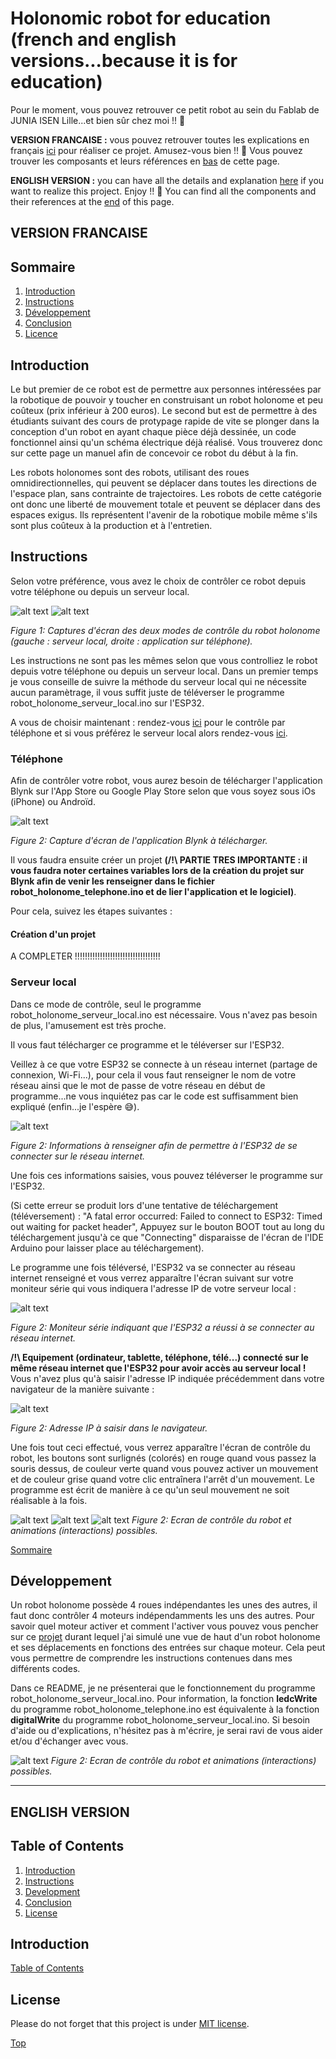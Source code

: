 # Holonomic robot for education (french and english versions...because it is for education)

<a name="top_"/>

Pour le moment, vous pouvez retrouver ce petit robot au sein du Fablab de JUNIA ISEN Lille...et bien sûr chez moi !! :monocle_face:

**VERSION FRANCAISE :** vous pouvez retrouver toutes les explications en français [ici](#french_version_) pour réaliser ce projet. Amusez-vous bien !! :partying_face: Vous pouvez trouver les composants et leurs références en [bas](#liste_) de cette page.

**ENGLISH VERSION :** you can have all the details and explanation [here](#english_version_) if you want to realize this project. Enjoy !! :partying_face: You can find all the components and their references at the [end](#liste_) of this page.


<a name="french_version_"/>

## VERSION FRANCAISE

<a name="sommaire_"/>

## Sommaire
1. [Introduction](#introduction_f)
2. [Instructions](#instructions_f)
3. [Développement](#developpement_f)
4. [Conclusion](#conclusion_f)
5. [Licence](#licence_f)

<a name="introduction_f"/>

## Introduction

Le but premier de ce robot est de permettre aux personnes intéressées par la robotique de pouvoir y toucher en construisant un robot holonome et peu coûteux (prix inférieur à 200 euros). Le second but est de permettre à des étudiants suivant des cours de protypage rapide de vite se plonger dans la conception d'un robot en ayant chaque pièce déjà dessinée, un code fonctionnel ainsi qu'un schéma électrique déjà réalisé. Vous trouverez donc sur cette page un manuel afin de concevoir ce robot du début à la fin.

Les robots holonomes sont des robots, utilisant des roues omnidirectionnelles, qui peuvent se déplacer dans toutes les directions de l'espace plan, sans contrainte de trajectoires. Les robots de cette catégorie ont donc une liberté de mouvement totale et peuvent se déplacer dans des espaces exigus. Ils représentent l'avenir de la robotique mobile même s'ils sont plus coûteux à la production et à l'entretien.


<a name="instructions_f"/>

## Instructions

Selon votre préférence, vous avez le choix de contrôler ce robot depuis votre téléphone ou depuis un serveur local.

![alt text](https://github.com/Clerbout-Francois/Holonomic_robot_for_education/blob/main/Server1_robot.png?raw=true)
![alt text](https://github.com/Clerbout-Francois/Holonomic_robot_for_education/blob/main/Interface_Blynk.PNG?raw=true)

_Figure 1: Captures d'écran des deux modes de contrôle du robot holonome (gauche : serveur local, droite : application sur téléphone)._


Les instructions ne sont pas les mêmes selon que vous controlliez le robot depuis votre téléphone ou depuis un serveur local. Dans un premier temps je vous conseille de suivre la méthode du serveur local qui ne nécessite aucun paramètrage, il vous suffit juste de téléverser le programme robot_holonome_serveur_local.ino sur l'ESP32.

A vous de choisir maintenant : rendez-vous [ici](#telephone_) pour le contrôle par téléphone et si vous préférez le serveur local alors rendez-vous [ici](#serveur_).


<a name="telephone_"/>

### Téléphone

Afin de contrôler votre robot, vous aurez besoin de télécharger l'application Blynk sur l'App Store ou Google Play Store selon que vous soyez sous iOs (iPhone) ou Androïd.

![alt text](https://github.com/Clerbout-Francois/Holonomic_robot_for_education/blob/main/Blynk.PNG?raw=true)

_Figure 2: Capture d'écran de l'application Blynk à télécharger._

Il vous faudra ensuite créer un projet **(/!\ PARTIE TRES IMPORTANTE : il vous faudra noter certaines variables lors de la création du projet sur Blynk afin de venir les renseigner dans le fichier robot_holonome_telephone.ino et de lier l'application et le logiciel)**.

Pour cela, suivez les étapes suivantes :

#### Création d'un projet



A COMPLETER !!!!!!!!!!!!!!!!!!!!!!!!!!!!!!!!!!

<a name="serveur_"/>

### Serveur local

Dans ce mode de contrôle, seul le programme robot_holonome_serveur_local.ino est nécessaire. Vous n'avez pas besoin de plus, l'amusement est très proche.

Il vous faut télécharger ce programme et le téléverser sur l'ESP32. 

Veillez à ce que votre ESP32 se connecte à un réseau internet (partage de connexion, Wi-Fi...), pour cela il vous faut renseigner le nom de votre réseau ainsi que le mot de passe de votre réseau en début de programme...ne vous inquiétez pas car le code est suffisamment bien expliqué (enfin...je l'espère :sweat_smile:).

![alt text](https://github.com/Clerbout-Francois/Holonomic_robot_for_education/blob/main/Infos_réseau.png?raw=true)

_Figure 2: Informations à renseigner afin de permettre à l'ESP32 de se connecter sur le réseau internet._

Une fois ces informations saisies, vous pouvez téléverser le programme sur l'ESP32.

(Si cette erreur se produit lors d'une tentative de téléchargement (téléversement) : "A fatal error occurred: Failed to connect to ESP32: Timed out waiting for packet header", Appuyez sur le bouton BOOT tout au long du téléchargement jusqu'à ce que "Connecting" disparaisse de l'écran de l'IDE Arduino pour laisser place au téléchargement).

Le programme une fois téléversé, l'ESP32 va se connecter au réseau internet renseigné et vous verrez apparaître l'écran suivant sur votre moniteur série qui vous indiquera l'adresse IP de votre serveur local :

![alt text](https://github.com/Clerbout-Francois/Holonomic_robot_for_education/blob/main/Connexion_Wi-Fi.png?raw=true)

_Figure 2: Moniteur série indiquant que l'ESP32 a réussi à se connecter au réseau internet._

**/!\ Equipement (ordinateur, tablette, téléphone, télé...) connecté sur le même réseau internet que l'ESP32 pour avoir accès au serveur local !**
Vous n'avez plus qu'à saisir l'adresse IP indiquée précédemment dans votre navigateur de la manière suivante :

![alt text](https://github.com/Clerbout-Francois/Holonomic_robot_for_education/blob/main/Adresse_IP.png?raw=true)

_Figure 2: Adresse IP à saisir dans le navigateur._

Une fois tout ceci effectué, vous verrez apparaître l'écran de contrôle du robot, les boutons sont surlignés (colorés) en rouge quand vous passez la souris dessus, de couleur verte quand vous pouvez activer un mouvement et de couleur grise quand votre clic entraînera l'arrêt d'un mouvement. Le programme est écrit de manière à ce qu'un seul mouvement ne soit réalisable à la fois.

![alt text](https://github.com/Clerbout-Francois/Holonomic_robot_for_education/blob/main/Server1_robot.png?raw=true)
![alt text](https://github.com/Clerbout-Francois/Holonomic_robot_for_education/blob/main/Server2_robot.png?raw=true)
![alt text](https://github.com/Clerbout-Francois/Holonomic_robot_for_education/blob/main/Server3_robot.png?raw=true)
_Figure 2: Ecran de contrôle du robot et animations (interactions) possibles._

[Sommaire](#sommaire_)
<a name="developpement_f"/>

## Développement

Un robot holonome possède 4 roues indépendantes les unes des autres, il faut donc contrôler 4 moteurs indépendamments les uns des autres. Pour savoir quel moteur activer et comment l'activer vous pouvez vous pencher sur ce [projet](https://github.com/Clerbout-Francois/Kinematics_holonomic_robot_MATLAB) durant lequel j'ai simulé une vue de haut d'un robot holonome et ses déplacements en fonctions des entrées sur chaque moteur. Cela peut vous permettre de comprendre les instructions contenues dans mes différents codes.

Dans ce README, je ne présenterai que le fonctionnement du programme robot_holonome_serveur_local.ino. Pour information, la fonction **ledcWrite** du programme robot_holonome_telephone.ino est équivalente à la fonction **digitalWrite** du programme robot_holonome_serveur_local.ino. Si besoin d'aide ou d'explications, n'hésitez pas à m'écrire, je serai ravi de vous aider et/ou d'échanger avec vous.

![alt text](https://github.com/Clerbout-Francois/Holonomic_robot_for_education/blob/main/Explanation_1.png?raw=true)
_Figure 2: Ecran de contrôle du robot et animations (interactions) possibles._

***
<a name="english_version_"/>

## ENGLISH VERSION

<a name="table_of_contents"/>

## Table of Contents
1. [Introduction](#introduction_)
2. [Instructions](#instructions_)
3. [Development](#development_)
4. [Conclusion](#conclusion_)
5. [License](#license_)


<a name="introduction_"/>

## Introduction





[Table of Contents](#table_of_contents)
<a name="license_"/>

## License

Please do not forget that this project is under [MIT license](https://choosealicense.com/licenses/mit/).



[Top](#top_)
<a name="liste_"/>

# 
